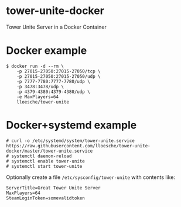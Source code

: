 # tower-unite-docker
Tower Unite Server in a Docker Container

# Docker example
```
$ docker run -d --rm \
    -p 27015-27050:27015-27050/tcp \
    -p 27015-27050:27015-27050/udp \
    -p 7777-7780:7777-7780/udp \
    -p 3478:3478/udp \
    -p 4379-4380:4379-4380/udp \
    -e MaxPlayers=64
    lloesche/tower-unite
```

# Docker+systemd example
```
# curl -o /etc/systemd/system/tower-unite.service https://raw.githubusercontent.com/lloesche/tower-unite-docker/master/tower-unite.service
# systemctl daemon-reload
# systemctl enable tower-unite
# systemctl start tower-unite
```

Optionally create a file `/etc/sysconfig/tower-unite` with contents like:
```
ServerTitle=Great Tower Unite Server
MaxPlayers=64
SteamLoginToken=somevalidtoken
```
